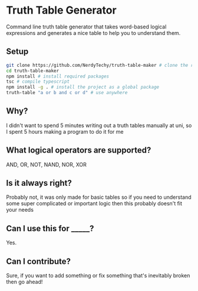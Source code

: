 # Truth Table Generator
Command line truth table generator that takes word-based logical expressions and generates a nice table to help you to understand them.

## Setup
```bash
git clone https://github.com/NerdyTechy/truth-table-maker # clone the repo
cd truth-table-maker
npm install # install required packages
tsc # compile typescript
npm install -g . # install the project as a global package
truth-table "a or b and c or d" # use anywhere
```

## Why?
I didn't want to spend 5 minutes writing out a truth tables manually at uni, so I spent 5 hours making a program to do it for me

## What logical operators are supported?
AND, OR, NOT, NAND, NOR, XOR

## Is it always right?
Probably not, it was only made for basic tables so if you need to understand some super complicated or important logic then this probably doesn't fit your needs

## Can I use this for _____?
Yes.

## Can I contribute?
Sure, if you want to add something or fix something that's inevitably broken then go ahead!
